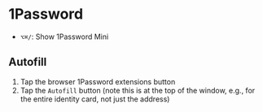 # 1Password

- `⌥⌘/`: Show 1Password Mini

## Autofill

1. Tap the browser 1Password extensions button
2. Tap the `Autofill` button (note this is at the top of the window, e.g., for the entire identity card, not just the address)
